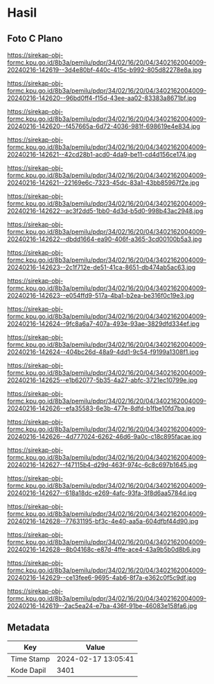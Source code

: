 # Hasil

## Foto C Plano

https://sirekap-obj-formc.kpu.go.id/8b3a/pemilu/pdpr/34/02/16/20/04/3402162004009-20240216-142619--3d4e80bf-440c-415c-b992-805d82278e8a.jpg

https://sirekap-obj-formc.kpu.go.id/8b3a/pemilu/pdpr/34/02/16/20/04/3402162004009-20240216-142620--96bd0ff4-f15d-43ee-aa02-83383a8671bf.jpg

https://sirekap-obj-formc.kpu.go.id/8b3a/pemilu/pdpr/34/02/16/20/04/3402162004009-20240216-142620--f457665a-6d72-4036-981f-698619e4e834.jpg

https://sirekap-obj-formc.kpu.go.id/8b3a/pemilu/pdpr/34/02/16/20/04/3402162004009-20240216-142621--42cd28b1-acd0-4da9-be11-cd4d156ce174.jpg

https://sirekap-obj-formc.kpu.go.id/8b3a/pemilu/pdpr/34/02/16/20/04/3402162004009-20240216-142621--22169e6c-7323-45dc-83a1-43bb85967f2e.jpg

https://sirekap-obj-formc.kpu.go.id/8b3a/pemilu/pdpr/34/02/16/20/04/3402162004009-20240216-142622--ac3f2dd5-1bb0-4d3d-b5d0-998b43ac2948.jpg

https://sirekap-obj-formc.kpu.go.id/8b3a/pemilu/pdpr/34/02/16/20/04/3402162004009-20240216-142622--dbdd1664-ea90-406f-a365-3cd00100b5a3.jpg

https://sirekap-obj-formc.kpu.go.id/8b3a/pemilu/pdpr/34/02/16/20/04/3402162004009-20240216-142623--2c1f712e-de51-41ca-8651-db474ab5ac63.jpg

https://sirekap-obj-formc.kpu.go.id/8b3a/pemilu/pdpr/34/02/16/20/04/3402162004009-20240216-142623--e054ffd9-517a-4ba1-b2ea-be316f0c19e3.jpg

https://sirekap-obj-formc.kpu.go.id/8b3a/pemilu/pdpr/34/02/16/20/04/3402162004009-20240216-142624--9fc8a6a7-407a-493e-93ae-3829dfd334ef.jpg

https://sirekap-obj-formc.kpu.go.id/8b3a/pemilu/pdpr/34/02/16/20/04/3402162004009-20240216-142624--404bc26d-48a9-4dd1-9c54-f9199a1308f1.jpg

https://sirekap-obj-formc.kpu.go.id/8b3a/pemilu/pdpr/34/02/16/20/04/3402162004009-20240216-142625--e1b62077-5b35-4a27-abfc-3721ec10799e.jpg

https://sirekap-obj-formc.kpu.go.id/8b3a/pemilu/pdpr/34/02/16/20/04/3402162004009-20240216-142626--efa35583-6e3b-477e-8dfd-b1fbe10fd7ba.jpg

https://sirekap-obj-formc.kpu.go.id/8b3a/pemilu/pdpr/34/02/16/20/04/3402162004009-20240216-142626--4d777024-6262-46d6-9a0c-c18c895facae.jpg

https://sirekap-obj-formc.kpu.go.id/8b3a/pemilu/pdpr/34/02/16/20/04/3402162004009-20240216-142627--f47115b4-d29d-463f-974c-6c8c697b1645.jpg

https://sirekap-obj-formc.kpu.go.id/8b3a/pemilu/pdpr/34/02/16/20/04/3402162004009-20240216-142627--618a18dc-e269-4afc-93fa-3f8d6aa5784d.jpg

https://sirekap-obj-formc.kpu.go.id/8b3a/pemilu/pdpr/34/02/16/20/04/3402162004009-20240216-142628--77631195-bf3c-4e40-aa5a-604dfbf44d90.jpg

https://sirekap-obj-formc.kpu.go.id/8b3a/pemilu/pdpr/34/02/16/20/04/3402162004009-20240216-142628--8b04168c-e87d-4ffe-ace4-43a9b5b0d8b6.jpg

https://sirekap-obj-formc.kpu.go.id/8b3a/pemilu/pdpr/34/02/16/20/04/3402162004009-20240216-142629--ce13fee6-9695-4ab6-8f7a-e362c0f5c9df.jpg

https://sirekap-obj-formc.kpu.go.id/8b3a/pemilu/pdpr/34/02/16/20/04/3402162004009-20240216-142619--2ac5ea24-e7ba-436f-91be-46083e158fa6.jpg


## Metadata

| Key        | Value               |
| ---------- | ------------------- |
| Time Stamp | 2024-02-17 13:05:41 |
| Kode Dapil | 3401                |



